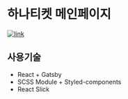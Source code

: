 # 하나티켓 메인페이지

<a href="https://limeunseop.github.io/hanaticket">![link](https://img.shields.io/badge/link-https%3A%2F%2Flimeunseop.github.io%2Fhanaticket-brightgreen)</a>

## 사용기술

- React + Gatsby
- SCSS Module + Styled-components
- React Slick
